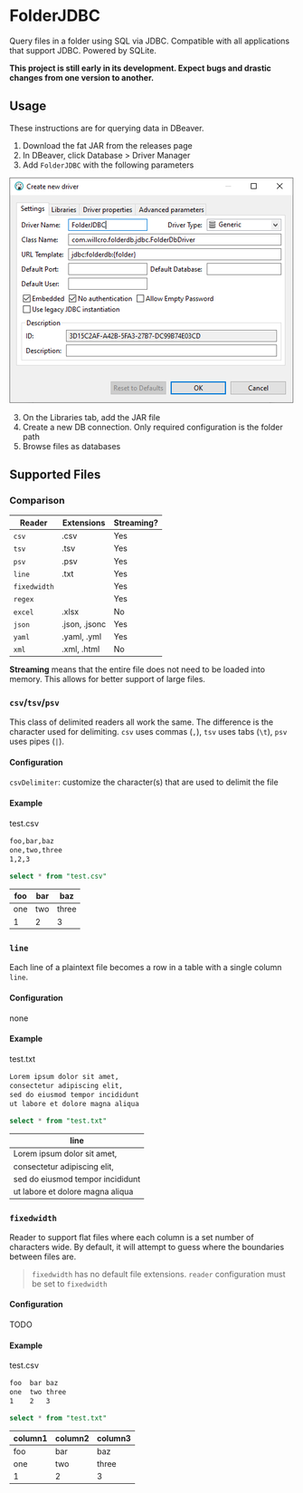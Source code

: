 # FolderJDBC

Query files in a folder using SQL via JDBC. Compatible with all applications that support JDBC. Powered by SQLite.

**This project is still early in its development. Expect bugs and drastic changes from one version to another.**

## Usage
These instructions are for querying data in DBeaver.

1. Download the fat JAR from the releases page
2. In DBeaver, click Database > Driver Manager
3. Add `FolderJDBC` with the following parameters

![dbeaver](/docs/img/dbeaver-install.png)

3. On the Libraries tab, add the JAR file
4. Create a new DB connection. Only required configuration is the folder path
5. Browse files as databases

## Supported Files

### Comparison

| Reader        | Extensions    | Streaming? |
|---------------|------------   |------------|
| `csv`         | .csv          | Yes        |
| `tsv`         | .tsv          | Yes        |
| `psv`         | .psv          | Yes        |
| `line`        | .txt          | Yes        |
| `fixedwidth`  |               | Yes        |
| `regex`       |               | Yes        |
| `excel`       | .xlsx         | No         |
| `json`        | .json, .jsonc | Yes        |
| `yaml`        | .yaml, .yml   | Yes        |
| `xml`         | .xml, .html   | No         |

**Streaming** means that the entire file does not need to be loaded into memory. This allows for better support of
large files.

### `csv`/`tsv`/`psv`

This class of delimited readers all work the same. The difference is the character used for delimiting. `csv` uses
commas (`,`), `tsv` uses tabs (`\t`), `psv` uses pipes (`|`).

#### Configuration
`csvDelimiter`: customize the character(s) that are used to delimit the file

#### Example

test.csv
```
foo,bar,baz
one,two,three
1,2,3
```

```sql
select * from "test.csv"
```

| foo | bar | baz   |
|-----|-----|-------|
| one | two | three |
| 1   | 2   | 3     |

### `line`

Each line of a plaintext file becomes a row in a table with a single column `line`.

#### Configuration
none

#### Example

test.txt
```
Lorem ipsum dolor sit amet,
consectetur adipiscing elit,
sed do eiusmod tempor incididunt
ut labore et dolore magna aliqua
```

```sql
select * from "test.txt"
```

| line                             |
|----------------------------------|
| Lorem ipsum dolor sit amet,      |
| consectetur adipiscing elit,     |
| sed do eiusmod tempor incididunt |
| ut labore et dolore magna aliqua |

### `fixedwidth`

Reader to support flat files where each column is a set number of characters wide. By default, it will attempt to guess
where the boundaries between files are.

> `fixedwidth` has no default file extensions. `reader` configuration must be set to `fixedwidth`

#### Configuration
TODO

#### Example

test.csv
```
foo  bar baz
one  two three
1    2   3
```

```sql
select * from "test.txt"
```

| column1 | column2 | column3 |
|---------|---------|---------|
| foo     | bar     | baz     |
| one     | two     | three   |
| 1       | 2       | 3       |


